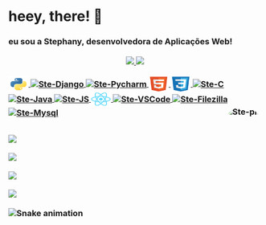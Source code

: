 ### <H1> heey, there! 🧸 

<h3> eu sou a Stephany, desenvolvedora de Aplicações Web!<br><br>

<div align="center">
  <a href="https://github.com/StephanyKariy">
    
  <img height="155em" src="https://github-readme-stats.vercel.app/api?username=StephanyKariy&show_icons=true&theme=radical&include_all_commits=true&count_private=true">
    
  <img height="155em" src="https://github-readme-stats.vercel.app/api/top-langs/?username=StephanyKariy&layout=compact&langs_count=7&theme=radical"/>
</div>
  
<div style="display: inline_block"><br>
  <!-- #0 python-->
    <img align="center" alt="Ste-Python" height="30" width="40" src="https://raw.githubusercontent.com/devicons/devicon/master/icons/python/python-original.svg">
  <!-- #1 django-->
  <img align="center" alt="Ste-Django" height="30" width="40" src="https://cdn.jsdelivr.net/gh/devicons/devicon/icons/django/django-plain.svg">
  <!-- #2 pycharm-->
  <img align="center" alt="Ste-Pycharm" height="30" width="40" src="https://cdn.jsdelivr.net/gh/devicons/devicon/icons/pycharm/pycharm-original.svg">
  <!-- #3 html-->
  <img align="center" alt="Ste-HTML" height="30" width="40" src="https://raw.githubusercontent.com/devicons/devicon/master/icons/html5/html5-original.svg">
  <!-- #4 css-->
  <img align="center" alt="Ste-CSS" height="30" width="40" src="https://raw.githubusercontent.com/devicons/devicon/master/icons/css3/css3-original.svg">
  <!-- #5 C-->
  <img align="center" alt="Ste-C" height="30" width="40" src="https://cdn.jsdelivr.net/gh/devicons/devicon/icons/c/c-original.svg">
  <!-- #6 java-->
  <img align="center" alt="Ste-Java" height="30" width="40" src="https://cdn.jsdelivr.net/gh/devicons/devicon/icons/java/java-original.svg">
  <!-- #7 js-->
  <img align="center" alt="Ste-JS" height="30" width="40" src="https://cdn.jsdelivr.net/gh/devicons/devicon/icons/javascript/javascript-original.svg">  
  <!-- #8 react-->    
  <img align="center" alt="Ste-React" height="30" width="40" src="https://raw.githubusercontent.com/devicons/devicon/master/icons/react/react-original.svg">
   <!-- #9 vscode-->
  <img align="center" alt="Ste-VSCode" height="30" width="40" src="https://cdn.jsdelivr.net/gh/devicons/devicon/icons/vscode/vscode-original.svg">
  <!-- #10 filezila-->
  <img align="center" alt="Ste-Filezilla" height="30" width="40" src="https://cdn.jsdelivr.net/gh/devicons/devicon/icons/filezilla/filezilla-plain.svg">
  <!-- #11 Mysql-->
  <img align="center" alt="Ste-Mysql" height="30" width="40" src="https://cdn.jsdelivr.net/gh/devicons/devicon/icons/mysql/mysql-original-wordmark.svg">
 
  
  <img align="right" alt="Ste-pic" height="150" style="border-radius:50px;" src="https://user-images.githubusercontent.com/70411182/181080442-e7c53a7a-618e-415c-b1d9-8e379aa06af9.png">
</div>
  
  ##
  
  <div>
  <a href="[https://www.instagram.com/tekariya/" target="_blank"><img src="https://img.shields.io/badge/Instagram-E4405F?style=for-the-badge&logo=instagram&logoColor=white]" target="_blank"></a>
    
 <a href="https://www.twitch.tv/skariya__" target="_blank"><img src="https://img.shields.io/badge/Twitch-9146FF?style=for-the-badge&logo=twitch&logoColor=white" target="_blank"></a>
    
 <a href = "mailto:stephanykalmeida@gmaail.com"><img src="https://img.shields.io/badge/Gmail-D14836?style=for-the-badge&logo=gmail&logoColor=white"></a>
    
  <a href="https://www.linkedin.com/in/stephany-kariya" target="_blank"><img src="https://img.shields.io/badge/-LinkedIn-%230077B5?style=for-the-badge&logo=linkedin&logoColor=white" target="_blank"></a> 
  
  ![Snake animation](https://github.com/StephanyKariy/StephanyKariy/blob/output/github-contribution-grid-snake.svg)
    
  </div>

<!--
**StephanyKariy/StephanyKariy** is a ✨ _special_ ✨ repository because its `README.md` (this file) appears on your GitHub profile.

Here are some ideas to get you started:


